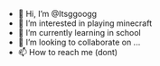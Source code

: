 - 👋 Hi, I’m @Itsggoogg
- 👀 I’m interested in playing minecraft
- 🌱 I’m currently learning in school
- 💞️ I’m looking to collaborate on ...
- 📫 How to reach me (dont)

<!---
Itsggoogg/Itsggoogg is a ✨ special ✨ repository because its `README.md` (this file) appears on your GitHub profile.
You can click the Preview link to take a look at your changes.
--->
